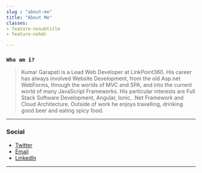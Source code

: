 ```yaml
---
slug : "about-me"
title: "About Me"
classes:
- feature-nosubtitle
- feature-nohdr

---
```


### `Who am i?`

> Kumar Garapati is a Lead Web Developer at LinkPoint360. His career has always involved Website Development, from the old Asp.net WebForms, through the worlds of MVC and SPA, and into the current world of many JavaScript Frameworks. His particular interests are Full Stack Software Development, Angular, Ionic, .Net Framework and Cloud Architecture. Outside of work he enjoys travelling, drinking good beer and eating spicy food.
 



<!-- ### Speaking experience -->



---

### Social

* [Twitter](https://twitter.com/Kumar_Garapati/)
* [Email](mailto:nanigarapati@gmail.com)
* [LinkedIn](https://www.linkedin.com/in/kumargarapati)

---
